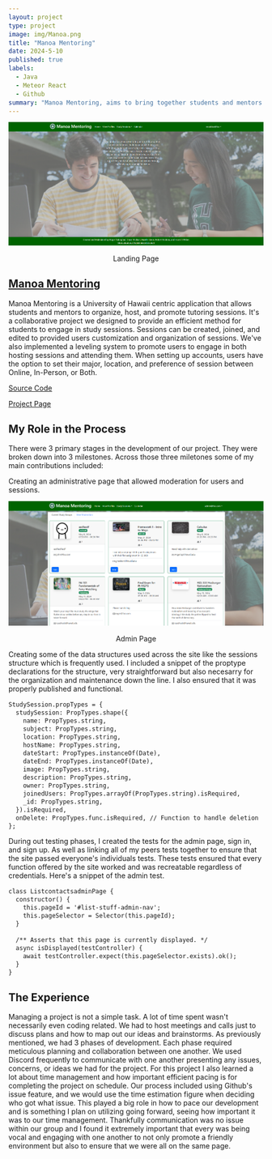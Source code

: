 ```yaml
---
layout: project
type: project
image: img/Manoa.png
title: "Manoa Mentoring"
date: 2024-5-10
published: true
labels:
  - Java
  - Meteor React
  - Github
summary: "Manoa Mentoring, aims to bring together students and mentors."
---
```


<p align="center">
<img width="900px" class="img-fluid" src="../img/site.png">
</p>
<p align="center">
Landing Page
</p>

## [Manoa Mentoring](https://manoa-mentoring.site/)
Manoa Mentoring is a University of Hawaii centric application that allows students and mentors to organize, host, and promote tutoring sessions. It's a collaborative project we designed to provide an efficient method for students to engage in study sessions. Sessions can be created, joined, and edited to provided users customization and organization of sessions. We've also implemented a leveling system to promote users to engage in both hosting sessions and attending them. When setting up accounts, users have the option to set their major, location, and preference of session between Online, In-Person, or Both. 

[Source Code](https://github.com/manoa-mentoring)

[Project Page](https://manoa-mentoring.github.io/)

## My Role in the Process
There were 3 primary stages in the development of our project. They were broken down into 3 milestones. Across those three miletones some of my main contributions included:

Creating an administrative page that allowed moderation for users and sessions. 

<p align="center">
<img width="900px" class="img-fluid" src="../img/admin.png">
</p>
<p align="center">
Admin Page
</p>

Creating some of the data structures used across the site like the sessions structure which is frequently used. I included a snippet of the proptype declarations for the structure, very straightforward but also necesarry for the organization and maintenance down the line. I also ensured that it was properly published and functional.

~~~
StudySession.propTypes = {
  studySession: PropTypes.shape({
    name: PropTypes.string,
    subject: PropTypes.string,
    location: PropTypes.string,
    hostName: PropTypes.string,
    dateStart: PropTypes.instanceOf(Date),
    dateEnd: PropTypes.instanceOf(Date),
    image: PropTypes.string,
    description: PropTypes.string,
    owner: PropTypes.string,
    joinedUsers: PropTypes.arrayOf(PropTypes.string).isRequired,
    _id: PropTypes.string,
  }).isRequired,
  onDelete: PropTypes.func.isRequired, // Function to handle deletion
};
~~~

During out testing phases, I created the tests for the admin page, sign in, and sign up. As well as linking all of my peers tests together to ensure that the site passed everyone's individuals tests. These tests ensured that every function offered by the site worked and was recreatable regardless of credentials. Here's a snippet of the admin test.

~~~
class ListcontactsadminPage {
  constructor() {
    this.pageId = '#list-stuff-admin-nav';
    this.pageSelector = Selector(this.pageId);
  }

  /** Asserts that this page is currently displayed. */
  async isDisplayed(testController) {
    await testController.expect(this.pageSelector.exists).ok();
  }
}
~~~

## The Experience
Managing a project is not a simple task. A lot of time spent wasn't necessarily even coding related. We had to host meetings and calls just to discuss plans and how to map out our ideas and brainstorms. As previously mentioned, we had 3 phases of development. Each phase required meticulous planning and collaboration between one another. We used Discord frequently to communicate with one another presenting any issues, concerns, or ideas we had for the project. For this project I also learned a lot about time management and how important efficient pacing is for completing the project on schedule. Our process included using Github's issue feature, and we would use the time estimation figure when deciding who got what issue. This played a big role in how to pace our development and is something I plan on utilizing going forward, seeing how important it was to our time management. Thankfully communication was no issue within our group and I found it extremely important that every was being vocal and engaging with one another to not only promote a friendly environment but also to ensure that we were all on the same page. 



